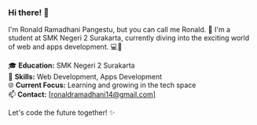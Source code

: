 ### Hi there! 👋

I'm Ronald Ramadhani Pangestu, but you can call me Ronald. 🌟 I'm a student at SMK Negeri 2 Surakarta, currently diving into the exciting world of web and apps development. 💻🚀

🎓 **Education:** SMK Negeri 2 Surakarta  
🔧 **Skills:** Web Development, Apps Development  
🌐 **Current Focus:** Learning and growing in the tech space  
📫 **Contact:** [ronaldramadhani14@gmail.com]

Let's code the future together! ✨

<!--
**LilAlamin/LilAlamin** is a ✨ _special_ ✨ repository because its `README.md` (this file) appears on your GitHub profile.

Here are some ideas to get you started:

- 🔭 I’m currently working on ...
- 🌱 I’m currently learning ...
- 👯 I’m looking to collaborate on ...
- 🤔 I’m looking for help with ...
- 💬 Ask me about ...
- 📫 How to reach me: ...
- 😄 Pronouns: ...
- ⚡ Fun fact: ...
-->
